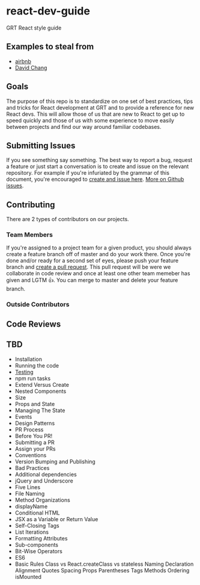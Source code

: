 # react-dev-guide
GRT React style guide

## Examples to steal from
 - [airbnb](https://github.com/airbnb/javascript/tree/master/react)
 - [David Chang](http://reactjsnews.com/react-style-guide-patterns-i-like/)

## Goals
The purpose of this repo is to standardize on one set of best practices, tips and tricks for React development at GRT and to provide a reference for new React devs. This will allow those of us that are new to React to get up to speed quickly and those of us with some experience to move easily between projects and find our way around familiar codebases.

## Submitting Issues
If you see something say something. The best way to report a bug, request a feature or just start a conversation is to create and issue on the relevant repository. For example if you're infuriated by the grammar of this document, you're encouraged to [create and issue here](https://github.com/GRT/react-dev-guide/issues).  [More on Github issues](https://guides.github.com/features/issues/).

## Contributing
There are 2 types of contributors on our projects.
### Team Members
If you're assigned to a project team for a given product, you should always create a feature branch off of master and do your work there.  Once you're done and/or ready for a second set of eyes, please push your feature branch and [create a pull request](https://help.github.com/articles/creating-a-pull-request/).  This pull request will be were we collaborate in code review and once at least one other team memeber has given and LGTM :+1:.  You can merge to master and delete your feature branch.
### Outside Contributors



## Code Reviews

## TBD
 - Installation
 - Running the code
 - [Testing](https://github.com/GRT/onesie/issues/9)
 - npm run tasks
 - Extend Versus Create
 - Nested Components
 - Size
 - Props and State
 - Managing The State
 - Events
 - Design Patterns
 - PR Process
 - Before You PR!
 - Submitting a PR
 - Assign your PRs
 - Conventions
 - Version Bumping and Publishing
 - Bad Practices
 - Additional dependencies
 - jQuery and Underscore
 - Five Lines
 - File Naming
 - Method Organizations
 - displayName
 - Conditional HTML
 - JSX as a Variable or Return Value
 - Self-Closing Tags
 - List Iterations
 - Formatting Attributes
 - Sub-components
 - Bit-Wise Operators
 - ES6
 - Basic Rules
Class vs React.createClass vs stateless
Naming
Declaration
Alignment
Quotes
Spacing
Props
Parentheses
Tags
Methods
Ordering
isMounted
